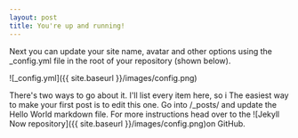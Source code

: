 ```yaml
---
layout: post
title: You're up and running!
---
```


Next you can update your site name, avatar and other options using the _config.yml file in the root of your repository (shown below).

![_config.yml]({{ site.baseurl }}/images/config.png)

There's two ways to go about it. I'll list every item here, so i
The easiest way to make your first post is to edit this one. Go into /_posts/ and update the Hello World markdown file. For more instructions head over to the ![Jekyll Now repository]({{ site.baseurl }}/images/config.png)on GitHub.
